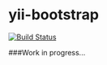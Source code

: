 yii-bootstrap
=========================

[![Build Status](https://secure.travis-ci.org/intersvyaz/yii-bootstrap.png)](http://travis-ci.org/intersvyaz/yii-bootstrap)


###Work in progress...
